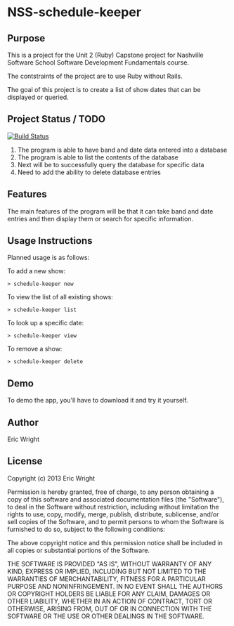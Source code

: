 NSS-schedule-keeper
=====================

Purpose
-------

This is a project for the Unit 2 (Ruby) Capstone project for Nashville Software School Software Development Fundamentals course.

The contstraints of the project are to use Ruby without Rails.

The goal of this project is to create a list of show dates that can be displayed or queried.

Project Status / TODO
---------------------
[![Build Status](https://travis-ci.org/ericgwright/NSS-schedule-keeper.png)](https://travis-ci.org/ericwright/NSS-schedule-keeper)

  1. The program is able to have band and date data entered into a database
  2. The program is able to list the contents of the database
  3. Next will be to successfully query the database for specific data
  4. Need to add the ability to delete database entries

Features
--------
The main features of the program will be that it can take band and date entries and then display them or search for specific information.

Usage Instructions
------------------
Planned usage is as follows:

To add a new show:

    > schedule-keeper new

To view the list of all existing shows:

    > schedule-keeper list

To look up a specific date:

    > schedule-keeper view

To remove a show:

    > schedule-keeper delete

Demo
----

To demo the app, you'll have to download it and try it yourself.

Author
------

Eric Wright

License
-------
Copyright (c) 2013 Eric Wright

Permission is hereby granted, free of charge, to any person obtaining a copy
of this software and associated documentation files (the "Software"), to deal
in the Software without restriction, including without limitation the rights
to use, copy, modify, merge, publish, distribute, sublicense, and/or sell
copies of the Software, and to permit persons to whom the Software is
furnished to do so, subject to the following conditions:

The above copyright notice and this permission notice shall be included in
all copies or substantial portions of the Software.

THE SOFTWARE IS PROVIDED "AS IS", WITHOUT WARRANTY OF ANY KIND, EXPRESS OR
IMPLIED, INCLUDING BUT NOT LIMITED TO THE WARRANTIES OF MERCHANTABILITY,
FITNESS FOR A PARTICULAR PURPOSE AND NONINFRINGEMENT. IN NO EVENT SHALL THE
AUTHORS OR COPYRIGHT HOLDERS BE LIABLE FOR ANY CLAIM, DAMAGES OR OTHER
LIABILITY, WHETHER IN AN ACTION OF CONTRACT, TORT OR OTHERWISE, ARISING FROM,
OUT OF OR IN CONNECTION WITH THE SOFTWARE OR THE USE OR OTHER DEALINGS IN
THE SOFTWARE.
